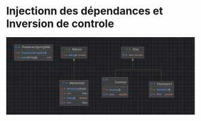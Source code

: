 <h1>Injectionn des dépendances et Inversion de controle</h1>

<img src="Screenshots/Screenshot 2024-02-19 at 18.15.36.png">